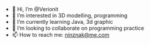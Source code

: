 - 👋 Hi, I’m @Verionit
- 👀 I’m interested in 3D modelling, programming
- 🌱 I’m currently learning Java, 3d graphic
- 💞️ I’m looking to collaborate on programming practice
- 📫 How to reach me: ninznak@me.com

<!---
Verionit/Verionit is a ✨ special ✨ repository because its `README.md` (this file) appears on your GitHub profile.
You can click the Preview link to take a look at your changes.
--->
